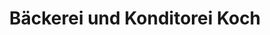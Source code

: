 ---
title: "Bäckerei und Konditorei Koch"
url: /aindling/baeckerei-und-konditorei-koch/
shop: Bäckerei
---